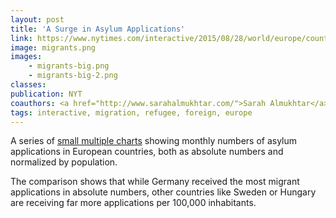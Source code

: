 ```yaml
---
layout: post
title: 'A Surge in Asylum Applications'
link: https://www.nytimes.com/interactive/2015/08/28/world/europe/countries-under-strain-from-european-migration-crisis.html#charts
image: migrants.png
images:
    - migrants-big.png
    - migrants-big-2.png
classes:
publication: NYT
coauthors: <a href="http://www.sarahalmukhtar.com/">Sarah Almukhtar</a> & <a href="https://twitter.com/haeyoun">Heayoun Park</a>
tags: interactive, migration, refugee, foreign, europe
---
```


A series of [small multiple charts](http://www.nytimes.com/interactive/2015/08/28/world/europe/countries-under-strain-from-european-migration-crisis.html#charts) showing monthly numbers of asylum applications in European countries, both as absolute numbers and normalized by population.

The comparison shows that while Germany received the most migrant applications in absolute numbers, other countries like Sweden or Hungary are receiving far more applications per 100,000 inhabitants.
